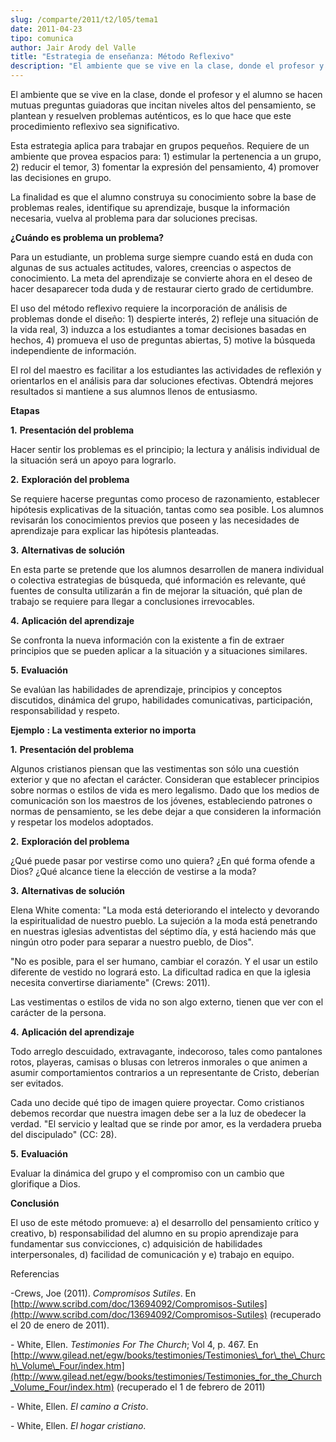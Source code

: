 ```yaml
---
slug: /comparte/2011/t2/l05/tema1
date: 2011-04-23
tipo: comunica
author: Jair Arody del Valle
title: "Estrategia de enseñanza: Método Reflexivo"
description: "El ambiente que se vive en la clase, donde el profesor y el alumno se hacen  mutuas preguntas guiadoras que incitan niveles altos del pensamiento, se  plantean y resuelven problemas auténticos, es lo que hace que este  procedimiento reflexivo sea significativo."
---
```


El ambiente que se vive en la clase, donde el profesor y el alumno se hacen mutuas preguntas guiadoras que incitan niveles altos del pensamiento, se plantean y resuelven problemas auténticos, es lo que hace que este procedimiento reflexivo sea significativo.

Esta estrategia aplica para trabajar en grupos pequeños. Requiere de un ambiente que provea espacios para: 1) estimular la pertenencia a un grupo, 2) reducir el temor, 3) fomentar la expresión del pensamiento, 4) promover las decisiones en grupo.

La finalidad es que el alumno construya su conocimiento sobre la base de problemas reales, identifique su aprendizaje, busque la información necesaria, vuelva al problema para dar soluciones precisas.

**¿Cuándo es problema un problema?**

Para un estudiante, un problema surge siempre cuando está en duda con algunas de sus actuales actitudes, valores, creencias o aspectos de conocimiento. La meta del aprendizaje se convierte ahora en el deseo de hacer desaparecer toda duda y de restaurar cierto grado de certidumbre.

El uso del método reflexivo requiere la incorporación de análisis de problemas donde el diseño: 1) despierte interés, 2) refleje una situación de la vida real, 3) induzca a los estudiantes a tomar decisiones basadas en hechos, 4) promueva el uso de preguntas abiertas, 5) motive la búsqueda independiente de información.

El rol del maestro es facilitar a los estudiantes las actividades de reflexión y orientarlos en el análisis para dar soluciones efectivas. Obtendrá mejores resultados si mantiene a sus alumnos llenos de entusiasmo.

**Etapas**

**1.** **Presentación del problema**

Hacer sentir los problemas es el principio; la lectura y análisis individual de la situación será un apoyo para lograrlo.

**2.** **Exploración del problema**

Se requiere hacerse preguntas como proceso de razonamiento, establecer hipótesis explicativas de la situación, tantas como sea posible. Los alumnos revisarán los conocimientos previos que poseen y las necesidades de aprendizaje para explicar las hipótesis planteadas.

**3.** **Alternativas de solución**

En esta parte se pretende que los alumnos desarrollen de manera individual o colectiva estrategias de búsqueda, qué información es relevante, qué fuentes de consulta utilizarán a fin de mejorar la situación, qué plan de trabajo se requiere para llegar a conclusiones irrevocables.

**4.** **Aplicación del aprendizaje**

Se confronta la nueva información con la existente a fin de extraer principios que se pueden aplicar a la situación y a situaciones similares.

**5.** **Evaluación**

Se evalúan las habilidades de aprendizaje, principios y conceptos discutidos, dinámica del grupo, habilidades comunicativas, participación, responsabilidad y respeto.

**Ejemplo** **: La vestimenta exterior no importa**

**1.** **Presentación del problema**

Algunos cristianos piensan que las vestimentas son sólo una cuestión exterior y que no afectan el carácter. Consideran que establecer principios sobre normas o estilos de vida es mero legalismo. Dado que los medios de comunicación son los maestros de los jóvenes, estableciendo patrones o normas de pensamiento, se les debe dejar a que consideren la información y respetar los modelos adoptados.

**2.** **Exploración del problema**

¿Qué puede pasar por vestirse como uno quiera? ¿En qué forma ofende a Dios? ¿Qué alcance tiene la elección de vestirse a la moda?

**3.** **Alternativas de solución**

Elena White comenta: "La moda está deteriorando el intelecto y devorando la espiritualidad de nuestro pueblo. La sujeción a la moda está penetrando en nuestras iglesias adventistas del séptimo día, y está haciendo más que ningún otro poder para separar a nuestro pueblo, de Dios".

"No es posible, para el ser humano, cambiar el corazón. Y el usar un estilo diferente de vestido no logrará esto. La dificultad radica en que la iglesia necesita convertirse diariamente" (Crews: 2011).

Las vestimentas o estilos de vida no son algo externo, tienen que ver con el carácter de la persona.

**4.** **Aplicación del aprendizaje**

Todo arreglo descuidado, extravagante, indecoroso, tales como pantalones rotos, playeras, camisas o blusas con letreros inmorales o que animen a asumir comportamientos contrarios a un representante de Cristo, deberían ser evitados.

Cada uno decide qué tipo de imagen quiere proyectar. Como cristianos debemos recordar que nuestra imagen debe ser a la luz de obedecer la verdad. "El servicio y lealtad que se rinde por amor, es la verdadera prueba del discipulado" (CC: 28).

**5.** **Evaluación**

Evaluar la dinámica del grupo y el compromiso con un cambio que glorifique a Dios.

**Conclusión**

El uso de este método promueve: a) el desarrollo del pensamiento crítico y creativo, b) responsabilidad del alumno en su propio aprendizaje para fundamentar sus convicciones, c) adquisición de habilidades interpersonales, d) facilidad de comunicación y e) trabajo en equipo.

Referencias

 -Crews, Joe (2011). _Compromisos Sutiles_. En [http://www.scribd.com/doc/13694092/Compromisos-Sutiles](http://www.scribd.com/doc/13694092/Compromisos-Sutiles) (recuperado el 20 de enero de 2011).

\- White, Ellen. _Testimonies For The Church_; Vol 4, p. 467. En [http://www.gilead.net/egw/books/testimonies/Testimonies\_for\_the\_Church\_Volume\_Four/index.htm](http://www.gilead.net/egw/books/testimonies/Testimonies_for_the_Church_Volume_Four/index.htm) (recuperado el 1 de febrero de 2011)

\- White, Ellen. _El camino a Cristo_.

\- White, Ellen. _El hogar cristiano_.
